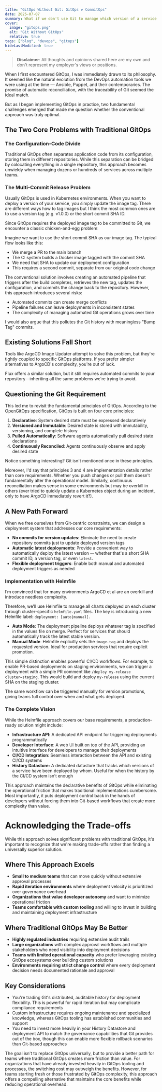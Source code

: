 ```yaml
---
title: "GitOps Without Git: GitOps ≠ CommitOps"
date: 2025-07-07
summary: What if we don't use Git to manage which version of a service is deployed in GitOps?
cover:
  image: "gitops.png"
  alt: "Git Without GitOps"
  relative: true
tags: ["blog", "devops", "gitops"]
hideLastModified: true
---
```


> **Disclaimer**: All thoughts and opinions shared here are my own and don't represent my employer's views or positions.

When I first encountered GitOps, I was immediately drawn to its philosophy. It seemed like the natural evolution from the DevOps automation tools we were using at the time — Ansible, Puppet, and their contemporaries. The promise of automatic reconciliation, with the traceability of Git seemed the ideal match.

But as I began implementing GitOps in practice, two fundamental challenges emerged that made me question whether the conventional approach was truly optimal.

## The Two Core Problems with Traditional GitOps

### The Configuration-Code Divide

Traditional GitOps often separates application code from its configuration, storing them in different repositories. While this separation can be bridged by colocating everything in a single repository, this approach becomes unwieldy when managing dozens or hundreds of services across multiple teams.

### The Multi-Commit Release Problem

Usually GitOps is used in Kubernetes environments. When you want to deploy a version of your service, you simply update the image tag. There are different ways how to tag images but I think the most common ones are to use a version tag (e.g. v1.0.0) or the short commit SHA ID.

Since GitOps requires the deployed image tag to be committed to Git, we encounter a classic chicken-and-egg problem:

Imagine we want to use the short commit SHA as our image tag. The typical flow looks like this:

- We merge a PR to the main branch
- The CI system builds a Docker image tagged with the commit SHA
- We need that SHA to update our deployment configuration
- This requires a second commit, separate from our original code change

The conventional solution involves creating an automated pipeline that triggers after the build completes, retrieves the new tag, updates the configuration, and commits the change back to the repository. However, this approach introduces several risks:

- Automated commits can create merge conflicts
- Pipeline failures can leave deployments in inconsistent states
- The complexity of managing automated Git operations grows over time

I would also argue that this pollutes the Git history with meaningless "Bump Tag" commits.

## Existing Solutions Fall Short

Tools like ArgoCD Image Updater attempt to solve this problem, but they're tightly coupled to specific GitOps platforms. If you prefer simpler alternatives to ArgoCD's complexity, you're out of luck.

Flux offers a similar solution, but it still requires automated commits to your repository—inheriting all the same problems we're trying to avoid.

## Questioning the Git Requirement

This led me to revisit the fundamental principles of GitOps. According to the [OpenGitOps](https://opengitops.dev/) specification, GitOps is built on four core principles:

1. **Declarative**: System desired state must be expressed declaratively
2. **Versioned and Immutable**: Desired state is stored with immutability, versioning, and complete history
3. **Pulled Automatically**: Software agents automatically pull desired state declarations
4. **Continuously Reconciled**: Agents continuously observe and apply desired state

Notice something interesting? Git isn't mentioned once in these principles.

Moreover, I'd say that principles 3 and 4 are implementation details rather than core requirements. Whether you push changes or pull them doesn't fundamentally alter the operational model. Similarly, continuous reconciliation makes sense in some environments but may be overkill in others (ever tried to quickly update a Kubernetes object during an incident, only to have ArgoCD immediately revert it?).

## A New Path Forward

When we free ourselves from Git-centric constraints, we can design a deployment system that addresses our core requirements:

- **No commits for version updates**: Eliminate the need to create repository commits just to update deployed version tags
- **Automatic latest deployments**: Provide a convenient way to automatically deploy the latest version -- whether that's a short SHA commit ID, a version tag, or even `latest`.
- **Flexible deployment triggers**: Enable both manual and automated deployment triggers as needed

### Implementation with Helmfile

I’m convinced that for many environments ArgoCD et al are an overkill and introduce needless complexity.

Therefore, we'll use Helmfile to manage all charts deployed on each cluster through cluster-specific `helmfile.yaml` files. The key is introducing a new Helmfile label: `deployment: [auto|manual]`.

- **Auto Mode**: The deployment pipeline deploys whatever tag is specified in the values file on merge. Perfect for services that should automatically track the latest stable version.
- **Manual Mode**: Helmfile explicitly sets the `image.tag` and deploys the requested version. Ideal for production services that require explicit promotion.

This simple distinction enables powerful CI/CD workflows. For example, to enable PR-based deployments on staging environments, we can trigger a deployment with a simple PR comment like `/deploy my-release cluster=staging`. This would build and deploy `my-release` using the current SHA on the staging cluster.

The same workflow can be triggered manually for version promotions, giving teams full control over when and what gets deployed.

### The Complete Vision

While the Helmfile approach covers our base requirements, a production-ready solution might include:

- **Infrastructure API**: A dedicated API endpoint for triggering deployments programmatically
- **Developer Interface**: A web UI built on top of the API, providing an intuitive interface for developers to manage their deployments
- **CI/CD Integration**: Seamless interaction between the API and existing CI/CD systems
- **History Datastore:** A dedicated datastore that tracks which versions of a service have been deployed by whom. Useful for when the history by the CI/CD system isn’t enough

This approach maintains the declarative benefits of GitOps while eliminating the operational friction that makes traditional implementations cumbersome. Most importantly, it puts deployment control back in the hands of developers without forcing them into Git-based workflows that create more complexity than value.

# Acknowledging the Trade-offs

While this approach solves significant problems with traditional GitOps, it's important to recognize that we're making trade-offs rather than finding a universally superior solution.

## Where This Approach Excels

- **Small to medium teams** that can move quickly without extensive approval processes
- **Rapid iteration environments** where deployment velocity is prioritized over governance overhead
- **Organizations that value developer autonomy** and want to minimize operational friction
- **Teams comfortable with custom tooling** and willing to invest in building and maintaining deployment infrastructure

## Where Traditional GitOps May Be Better

- **Highly regulated industries** requiring extensive audit trails
- **Large organizations** with complex approval workflows and multiple stakeholders who need visibility into deployment decisions
- **Teams with limited operational capacity** who prefer leveraging existing GitOps ecosystems over building custom solutions
- **Environments requiring strict change control** where every deployment decision needs documented rationale and approval

## Key Considerations

- You're trading Git's distributed, auditable history for deployment flexibility. This is powerful for rapid iteration but may complicate compliance requirements
- Custom infrastructure requires ongoing maintenance and specialized knowledge, whereas GitOps tooling has established communities and support
- You need to invest more heavily in your History Datastore and deployment API to match the governance capabilities that Git provides out of the box, though this can enable more flexible rollback scenarios than Git-based approaches

The goal isn't to replace GitOps universally, but to provide a better path for teams where traditional GitOps creates more friction than value. For organizations that have already invested heavily in GitOps tooling and processes, the switching cost may outweigh the benefits. However, for teams starting fresh or those frustrated by GitOps complexity, this approach offers a compelling alternative that maintains the core benefits while reducing operational overhead.
